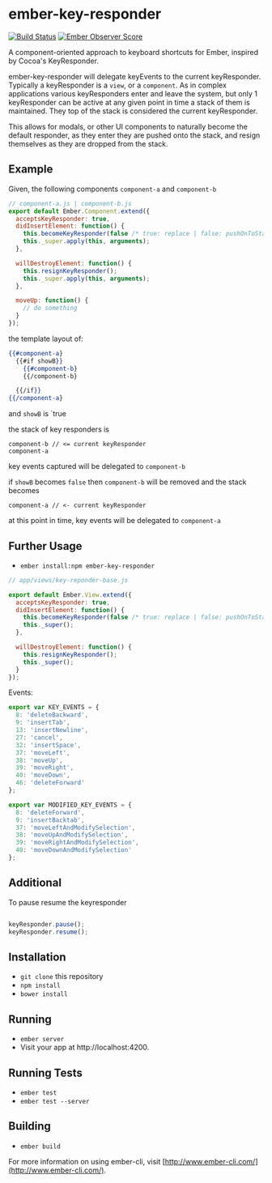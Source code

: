 # ember-key-responder

[![Build Status](https://travis-ci.org/yapplabs/ember-key-responder.svg?branch=master)](https://travis-ci.org/yapplabs/ember-key-responder) [![Ember Observer Score](http://emberobserver.com/badges/ember-key-responder.svg)](http://emberobserver.com/addons/ember-key-responder)

A component-oriented approach to keyboard shortcuts for Ember, inspired by Cocoa's KeyResponder.

ember-key-responder will delegate keyEvents to the current keyResponder.  Typically a
keyResponder is a `view`, or a `component`. As in complex applications various
keyResponders enter and leave the system, but only 1 keyResponder can be active
at any given point in time a stack of them is maintained. They top of the stack is
considered the current keyResponder.

This allows for modals, or other UI components to naturally become the default
responder, as they enter they are pushed onto the stack, and resign themselves
as they are dropped from the stack.

## Example

Given, the following components `component-a` and `component-b`

```js
// component-a.js | component-b.js
export default Ember.Component.extend({
  acceptsKeyResponder: true,
  didInsertElement: function() {
    this.becomeKeyResponder(false /* true: replace | false: pushOnToStack*/);
    this._super.apply(this, arguments);
  },

  willDestroyElement: function() {
    this.resignKeyResponder();
    this._super.apply(this, arguments);
  },

  moveUp: function() {
    // do something
  }
});
```

the template layout of:

```hbs
{{#component-a}
  {{#if showB}}
    {{#component-b}
    {{/component-b}

  {{/if}}
{{/component-a}
```

and `showB` is `true

the stack of key responders is

```
component-b // <= current keyResponder
component-a
```

key events captured will be delegated to `component-b`

if `showB` becomes `false` then `component-b` will be removed and the stack becomes

```
component-a // <- current keyResponder
```

at this point in time, key events will be delegated to `component-a`

## Further Usage

* `ember install:npm ember-key-responder`

```js
// app/views/key-reponder-base.js

export default Ember.View.extend({
  acceptsKeyResponder: true,
  didInsertElement: function() {
    this.becomeKeyResponder(false /* true: replace | false: pushOnToStack*/);
    this._super();
  },

  willDestroyElement: function() {
    this.resignKeyResponder();
    this._super();
  }
});
```

Events:

```js
export var KEY_EVENTS = {
  8: 'deleteBackward',
  9: 'insertTab',
  13: 'insertNewline',
  27: 'cancel',
  32: 'insertSpace',
  37: 'moveLeft',
  38: 'moveUp',
  39: 'moveRight',
  40: 'moveDown',
  46: 'deleteForward'
};

export var MODIFIED_KEY_EVENTS = {
  8: 'deleteForward',
  9: 'insertBacktab',
  37: 'moveLeftAndModifySelection',
  38: 'moveUpAndModifySelection',
  39: 'moveRightAndModifySelection',
  40: 'moveDownAndModifySelection'
};
```

## Additional

To pause resume the keyresponder

```js

keyResponder.pause();
keyResponder.resume();
```


## Installation

* `git clone` this repository
* `npm install`
* `bower install`

## Running

* `ember server`
* Visit your app at http://localhost:4200.

## Running Tests

* `ember test`
* `ember test --server`

## Building

* `ember build`

For more information on using ember-cli, visit [http://www.ember-cli.com/](http://www.ember-cli.com/).
